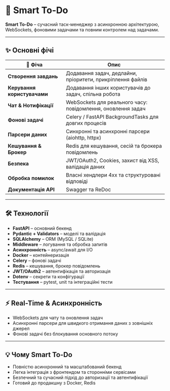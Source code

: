 # 🚀 Smart To-Do

**Smart To-Do** – сучасний таск-менеджер з асинхронною архітектурою, WebSockets, фоновими задачами та повним контролем над задачами.  

---

## ✨ Основні фічі

| 📝 Фічa | Опис |
|---------|------|
| **Створення завдань** | Додавання задач, дедлайни, пріоритети, прикріплення файлів |
| **Керування користувачами** | Додавання інших користувачів до задач, спільна робота |
| **Чат & Нотифікації** | WebSockets для реального часу: повідомлення, оновлення задач |
| **Фонові задачі** | Celery / FastAPI BackgroundTasks для довгих процесів |
| **Парсери даних** | Синхронні та асинхронні парсери (aiohttp, httpx) |
| **Кешування & Брокер** | Redis для кешування, сесій та брокера повідомлень |
| **Безпека** | JWT/OAuth2, Cookies, захист від XSS, валідація даних |
| **Обробка помилок** | Власні хендлери 4xx та структуровані відповіді |
| **Документація API** | Swagger та ReDoc |

---

## 🛠 Технології

- **FastAPI** – основний бекенд  
- **Pydantic + Validators** – моделі та валідація  
- **SQLAlchemy** – ORM (MySQL / SQLite)  
- **Middleware** – логування та обробка запитів  
- **Асинхронність** – async/await для I/O  
- **Docker** – контейнеризація  
- **Celery** – фонові задачі  
- **Redis** – кешування, брокер повідомлень  
- **JWT/OAuth2** – автентифікація та авторизація  
- **Dotenv** – секрети та конфігурації  
- **Тестування** – pytest, unit та інтеграційні тести  

---

## ⚡ Real-Time & Асинхронність

- WebSockets для чату та оновлення задач  
- Асинхронні парсери для швидкого отримання даних з зовнішніх джерел  
- Фонові задачі без блокування основного потоку  

---

## 💡 Чому Smart To-Do

- Повністю асинхронний та масштабований бекенд  
- Легка інтеграція з фронтендом та сторонніми сервісами  
- Безпечний та сучасний підхід до авторизації та автентифікації  
- Готовий до продакшну з Docker, Redis
